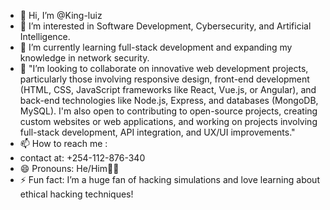 - 👋 Hi, I’m @King-luiz
- 👀 I’m interested in Software Development, Cybersecurity, and Artificial Intelligence.
- 🌱 I’m currently learning full-stack development and expanding my knowledge in network security.
- 💞️ "I’m looking to collaborate on innovative web development projects, particularly those involving responsive design, front-end development (HTML, CSS, JavaScript frameworks like React, Vue.js, or Angular), and back-end technologies like Node.js, Express, and databases (MongoDB, MySQL). I'm also open to contributing to open-source projects, creating custom websites or web applications, and working on projects involving full-stack development, API integration, and UX/UI improvements."
- 📫 How to reach me :
-  contact at: +254-112-876-340
- 😄 Pronouns: He/Him🤣😂
- ⚡ Fun fact:  I’m a huge fan of hacking simulations and love learning about ethical hacking techniques!

<!---
King-luiz/King-luiz is a ✨ special ✨ repository because its `README.md` (this file) appears on your GitHub profile.
You can click the Preview link to take a look at your changes.
--->
